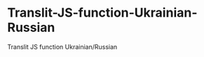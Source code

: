 Translit-JS-function-Ukrainian-Russian
======================================

Translit JS function Ukrainian/Russian
